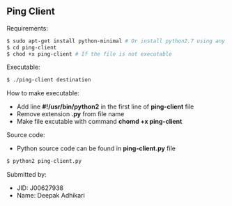 Ping Client
-----------

Requirements:
```bash
$ sudo apt-get install python-minimal # Or install python2.7 using any package manager
$ cd ping-client
$ chod +x ping-client # If the file is not executable
```

Executable:
```bash
$ ./ping-client destination
```

How to make executable:
* Add line __#!/usr/bin/python2__ in the first line of __ping-client__ file
* Remove extension __.py__ from file name
* Make file excutable with command __chomd +x ping-client__

Source code:
* Python source code can be found in __ping-client.py__ file
```bash
$ python2 ping-client.py
```

Submitted by:
* JID: J00627938
* Name: Deepak Adhikari